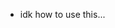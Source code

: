 - idk how to use this...

<!---
noutastisk/noutastisk is a ✨ special ✨ repository because its `README.md` (this file) appears on your GitHub profile.
You can click the Preview link to take a look at your changes.
--->
